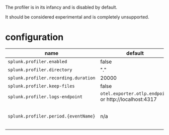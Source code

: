 
The profiler is in its infancy and is disabled by default.

It should be considered experimental and is completely unsupported.

# configuration

| name                                | default                | description                               |
|-------------------------------------|------------------------|-------------------------------------------|
|`splunk.profiler.enabled`            | false                  | set to true to enable the profiler        |
|`splunk.profiler.directory`          | "."                    | location of jfr files                     |
|`splunk.profiler.recording.duration` | 20000                  | number of milliseconds per recording unit |
|`splunk.profiler.keep-files`         | false                  | leave JFR files on disk id `true`         |
|`splunk.profiler.logs-endpoint`      | `otel.exporter.otlp.endpoint` or http://localhost:4317  | where to send OTLP logs                   |
|`splunk.profiler.period.{eventName}` | n/a                    | customize period (in ms) for a specific jfr event. For example, to set the ThreadDump frequency to 1s (100ms): `-Dsplunk.profiler.period.threaddump=1000` |
